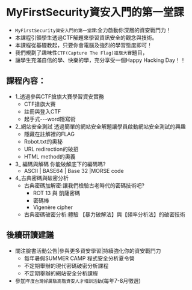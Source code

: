 
# MyFirstSecurity資安入門的第一堂課
- `MyFirstSecurity資安入門的第一堂課`:全力啟動你深層的資安戰鬥力！                               
- 本課程引領學生透過CTF解題來學習資訊安全的觀念與技術。
- 本課程從基礎教起，只要你會電腦及強烈的學習態度即可！
- 我們規劃了趣味性`CTF(Capture The Flag)搶旗大賽`題目，
- 讓學生充滿自信的學、快樂的學，充分享受一個Happy Hacking Day！！

## 課程內容：
- 1_透過參與CTF搶旗大賽學習資安實務	
  - CTF搶旗大賽
  - 註冊與登入CTF
  - 起手式---word隱寫術
- 2_網站安全測試	透過簡單的網站安全解題讓學員啟動網站安全測試的興趣
  - 隱藏在註解裡的FLAG
  - Robot.txt的奧秘
  - URL redirection的破招
  - HTML method的奧義
- 3_ 編碼與解碼	你能破解底下的編碼嗎?
  - ASCII   | BASE64  | Base 32  |MORSE code
- 4_古典密碼與破密分析	
  - 古典密碼加解密:讓我們檢驗古老時代的密碼技術吧?
    - ROT 13 與 凱薩密碼   
    - 密碼棒   
    - Vigenère cipher
  - 古典密碼破密分析:體驗 【暴力破解法】與【頻率分析法】的破密技術

## 後續研讀建議
- 關注臉書活動公告|參與更多資安學習|持續強化你的資安戰鬥力
  - 每年暑假SUMMER CAMP 程式安全分析夏令營
  - 不定期舉辦的現代密碼破密分析課程 
  - 不定期舉辦的網站安全分析課程
- 參加`年度台灣好厲駭高階資安人才培訓活動`(每年7-8月徵選)
